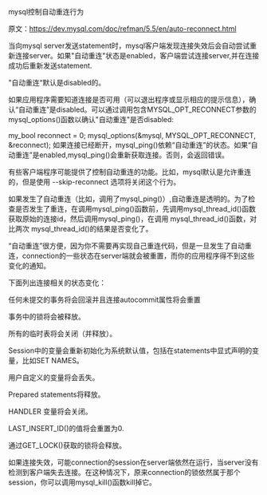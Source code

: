 mysql控制自动重连行为

原文：https://dev.mysql.com/doc/refman/5.5/en/auto-reconnect.html

当向mysql server发送statement时，mysql客户端发现连接失效后会自动尝试重新连接server。如果"自动重连"状态是enabled，客户端尝试连接server,并在连接成功后重新发送statement.

"自动重连“默认是disabled的。

如果应用程序需要知道连接是否可用（可以退出程序或显示相应的提示信息），确认“自动重连”是disabled。可以通过调用包含MYSQL_OPT_RECONNECT参数的mysql_options()函数以确认"自动重连"是否disabled:

my_bool reconnect = 0;
mysql_options(&mysql, MYSQL_OPT_RECONNECT, &reconnect);
如果连接已经断开，mysql_ping()依赖“自动重连”的状态。如果“自动重连”是enabled,mysql_ping()会重新获取连接。否则，会返回错误。


有些客户端程序可能提供了控制自动重连的功能。比如，mysql默认是允许重连的，但是使用 --skip-reconnect 选项将关闭这个行为。

如果发生了自动重连（比如，调用了mysql_ping()）,自动重连是透明的。为了检查是否发生了重连，在调用mysql_ping()函数前，先调用mysql_thread_id()函数获取原始的连接id，然后调用mysql_ping()，在调用 mysql_thread_id()函数，对比两次 mysql_thread_id()的结果是否变化了。


“自动重连”很方便，因为你不需要再实现自己重连代码，但是一旦发生了自动重连，connection的一些状态在server端就会被重置，而你的应用程序得不到这些变化的通知。

下面列出连接相关的状态变化：

任何未提交的事务将会回滚并且连接autocommit属性将会重置

事务中的锁将会被释放。

所有的临时表将会关闭（并释放）。

Session中的变量会重新初始化为系统默认值，包括在statements中显式声明的变量，比如SET NAMES。

用户自定义的变量将会丢失。

Prepared statements将释放。

HANDLER 变量将会关闭。

LAST_INSERT_ID()的值将会重置为0.

通过GET_LOCK()获取的锁将会释放。

如果连接失效，可能connection的session在server端依然在运行，当server没有检测到客户端失去连接。在这种情况下，原来connection的锁依然属于那个session，你可以调用mysql_kill()函数kill掉它。